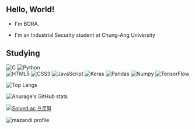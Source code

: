 ## Hello, World!

-  I'm BORA.

-  I'm an Industrial Security student at Chung-Ang University

## Studying
![C](https://img.shields.io/badge/c-%2300599C.svg?style=for-the-badge&logo=c&logoColor=white)
![Python](https://img.shields.io/badge/python-3670A0?style=for-the-badge&logo=python&logoColor=ffdd54)\
![HTML5](https://img.shields.io/badge/html5-%23E34F26.svg?style=for-the-badge&logo=html5&logoColor=white)
![CSS3](https://img.shields.io/badge/css3-%231572B6.svg?style=for-the-badge&logo=css3&logoColor=white)
![JavaScript](https://img.shields.io/badge/javascript-%23323330.svg?style=for-the-badge&logo=javascript&logoColor=%23F7DF1E)
![Keras](https://img.shields.io/badge/Keras-FF0000?style=for-the-badge&logo=keras&logoColor=white)
![Pandas](https://img.shields.io/badge/Pandas-2C2D72?style=for-the-badge&logo=pandas&logoColor=white)
![Numpy](https://img.shields.io/badge/Numpy-777BB4?style=for-the-badge&logo=numpy&logoColor=white)
![TensorFlow](https://img.shields.io/badge/TensorFlow-FF6F00?style=for-the-badge&logo=TensorFlow&logoColor=white)









![Top Langs](https://github-readme-stats-git-masterrstaa-rickstaa.vercel.app/api/top-langs/?username=BORA040126&hide=scss,html,css)



![Anurage's GitHub stats](https://github-readme-stats.vercel.app/api?username=BORA040126&show_icons=true&theme=cobalt)

[![Solved.ac 프로필](http://mazassumnida.wtf/api/v2/generate_badge?boj=codebora)](https://solved.ac/codebora)​


![mazandi profile](http://mazandi.herokuapp.com/api?handle=codebora&theme=warm)
